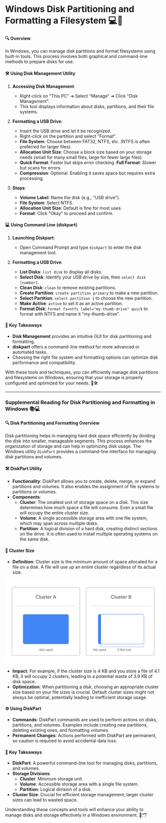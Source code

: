 # Windows Disk Partitioning and Formatting a Filesystem 💻💾

#### 🔍 Overview

In Windows, you can manage disk partitions and format filesystems using built-in tools. This process involves both graphical and command-line methods to prepare disks for use. 

#### 🛠️ Using Disk Management Utility

1. **Accessing Disk Management**:
   - Right-click on "This PC" ➔ Select "Manage" ➔ Click "Disk Management".
   - This tool displays information about disks, partitions, and their file systems.

2. **Formatting a USB Drive**:
   - Insert the USB drive and let it be recognized.
   - Right-click on the partition and select "Format".
   - **File System**: Choose between FAT32, NTFS, etc. (NTFS is often preferred for larger files).
   - **Allocation Unit Size**: Choose a block size based on your storage needs (small for many small files, large for fewer large files).
   - **Quick Format**: Faster but skips error checking. **Full Format**: Slower but scans for errors.
   - **Compression**: Optional. Enabling it saves space but requires extra processing.

3. **Steps**:
   - **Volume Label**: Name the disk (e.g., "USB drive").
   - **File System**: Select NTFS.
   - **Allocation Unit Size**: Default is fine for most uses.
   - **Format**: Click "Okay" to proceed and confirm.

#### 💻 Using Command Line (diskpart)

1. **Launching Diskpart**:
   - Open Command Prompt and type `diskpart` to enter the disk management tool.

2. **Formatting a USB Drive**:
   - **List Disks**: `list disk` to display all disks.
   - **Select Disk**: Identify your USB drive by size, then `select disk [number]`.
   - **Clean Disk**: `clean` to remove existing partitions.
   - **Create Partition**: `create partition primary` to make a new partition.
   - **Select Partition**: `select partition 1` to choose the new partition.
   - **Make Active**: `active` to set it as an active partition.
   - **Format Disk**: `format fs=ntfs label="my-thumb-drive" quick` to format with NTFS and name it "my-thumb-drive".

#### 🎯 Key Takeaways

- **Disk Management** provides an intuitive GUI for disk partitioning and formatting.
- **diskpart** offers a command-line method for more advanced or automated tasks.
- Choosing the right file system and formatting options can optimize disk performance and compatibility.

With these tools and techniques, you can efficiently manage disk partitions and filesystems on Windows, ensuring that your storage is properly configured and optimized for your needs. 🚀🛠️

---

### Supplemental Reading for Disk Partitioning and Formatting in Windows 📚💻

#### 🔍 **Disk Partitioning and Formatting Overview**

Disk partitioning helps in managing hard disk space efficiently by dividing the disk into smaller, manageable segments. This process enhances the organization of storage and can help in optimizing disk usage. The Windows utility `DiskPart` provides a command-line interface for managing disk partitions and volumes.

#### 🛠️ **DiskPart Utility**

- **Functionality**: DiskPart allows you to create, delete, merge, or expand partitions and volumes. It also enables the assignment of file systems to partitions or volumes.
- **Components**:
  - **Cluster**: The smallest unit of storage space on a disk. This size determines how much space a file will consume. Even a small file will occupy the entire cluster size.
  - **Volume**: A single accessible storage area with one file system, which may span across multiple disks.
  - **Partition**: A logical division of a hard disk, creating distinct sections on the drive. It is often used to install multiple operating systems on the same disk.

#### 🔢 **Cluster Size**

- **Definition**: Cluster size is the minimum amount of space allocated for a file on a disk. A file will use up an entire cluster regardless of its actual size.

![cluster](clusterSize_diskpart.png)

- **Impact**: For example, if the cluster size is 4 KB and you store a file of 4.1 KB, it will occupy 2 clusters, leading to a potential waste of 3.9 KB of disk space.
- **Optimization**: When partitioning a disk, choosing an appropriate cluster size based on your file sizes is crucial. Default cluster sizes might not always be optimal, potentially leading to inefficient storage usage.

#### ⚙️ **Using DiskPart**

- **Commands**: DiskPart commands are used to perform actions on disks, partitions, and volumes. Examples include creating new partitions, deleting existing ones, and formatting volumes.
- **Permanent Changes**: Actions performed with DiskPart are permanent, so caution is required to avoid accidental data loss.

#### 🎯 **Key Takeaways**

- **DiskPart**: A powerful command-line tool for managing disks, partitions, and volumes.
- **Storage Divisions**:
  - **Cluster**: Minimum storage unit.
  - **Volume**: Accessible storage area with a single file system.
  - **Partition**: Logical division of a disk.
- **Cluster Size**: Crucial for efficient storage management; larger cluster sizes can lead to wasted space.

Understanding these concepts and tools will enhance your ability to manage disks and storage effectively in a Windows environment. 🚀🗂️